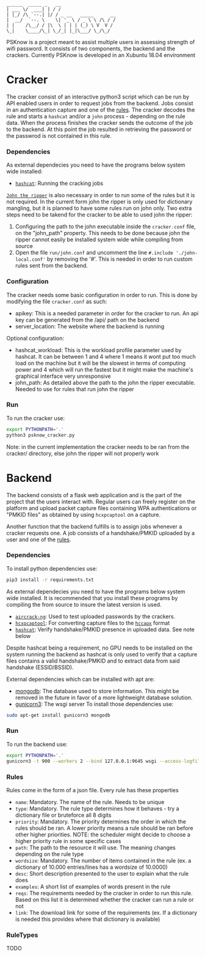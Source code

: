 ```
______  _____ _   __                    
| ___ \/  ___| | / /                    
| |_/ /\ `--.| |/ / _ __   _____      __
|  __/  `--. \    \| '_ \ / _ \ \ /\ / /
| |    /\__/ / |\  \ | | | (_) \ V  V / 
\_|    \____/\_| \_/_| |_|\___/ \_/\_/  

```

PSKnow is a project meant to assist multiple users in assessing strength of wifi password.
It consists of two components, the backend and the crackers.
Currently PSKnow is developed in an Xubuntu 18.04 environment

# Cracker


The cracker consist of an interactive python3 script which can be run by API enabled users in order to request
jobs from the backend. Jobs consist in an authentication capture and one of the [rules](README.md#rules). The
cracker decodes the rule and starts a `hashcat` and/or a `john` process - depending on the rule data. When the
process finishes the cracker sends the outcome of the job to the backend. At this point the job resulted in
retrieving the password or the passwrod is not contained in this rule.

### Dependencies


As external dependecies you need to have the programs below system wide installed:
* [`hashcat`](https://github.com/hashcat/hashcat): Running the cracking jobs


[`John the ripper`](https://github.com/magnumripper/JohnTheRipper) is also necessary in order to run some of the rules but it is not required. In the current form
john the ripper is only used for dictionary mangling, but it is planned to have some rules run on john only.
Two extra steps need to be takend for the cracker to be able to used john the ripper:
1) Configuring the path to the john executable inside the `cracker.conf` file, on the "john_path" property.
   This needs to be done because john the ripper cannot easily be installed system wide while compiling from source
2) Open the file `run/john.conf`  and uncomment the line `#.include './john-local.conf'` by removing the '#'. This
   is needed in order to run custom rules sent from the backend.

### Configuration


The cracker needs some basic configuration in order to run. This is done by modifying the file `cracker.conf` as such:
 * apikey: This is a needed parameter in order for the cracker to run. An api key can be generated from the /api/ path
           on the backend
 * server_location: The website where the backend is running

Optional configuration:
 * hashcat_workload: This is the workload profile parameter used by hashcat. It can be between 1 and 4 where 1 means
                     it wont put too much load on the machine but it will be the slowest in terms of computing power
                     and 4 which will run the fastest but it might make the machine's graphical interface very unresponsive
 * john_path: As detailed above the path to the john the ripper executable. Needed to use for rules that run john the ripper

### Run


To run the cracker use:
```bash
export PYTHONPATH='.'
python3 psknow_cracker.py
```
Note: in the current implementation the cracker needs to be ran from the cracker/ directory, else john the ripper will
      not properly work


# Backend


The backend consists of a flask web application and is the part of the project that the users interact with.
Regular users can freely register on the platform and upload packet capture files containing WPA authentications or
"PMKID files" as obtained by using `hcxpcaptool` on a capture.

Another function that the backend fulfills is to assign jobs whenever a cracker requests one. A job consists of a
handshake/PMKID uploaded by a user and one of the [rules](README.md#rules).

### Dependencies


To install python dependencies use:
```bash
pip3 install -r requirements.txt
```

As external dependecies you need to have the programs below system wide installed. It is recommended that you install
these programs by compiling the from source to insure the latest version is used.


* [`aircrack-ng`](https://github.com/aircrack-ng/aircrack-ng): Used to test uploaded passwords by the crackers.
* [`hcxpcaptool`](https://github.com/ZerBea/hcxtools): For converting capture files to the [`hccapx`](https://hashcat.net/wiki/doku.php?id=hccapx) format
* [`hashcat`](https://github.com/hashcat/hashcat):  Verify handshake/PMKID presence in uploaded data. See note below

Despite hashcat being a requirement, no GPU needs to be installed on the system running the backend as hashcat is only
used to verify that a capture files contains a valid handshake/PMKID and to extract data from said handshake (ESSID/BSSID).

External dependencies which can be installed with apt are:
 * [mongodb](https://www.mongodb.com/): The database used to store information. This might be removed in the future in favor of a more lightweight database solution.
 * [gunicorn3](https://gunicorn.org/): The wsgi server
To install those dependencies use:
```bash
sudo apt-get install gunicorn3 mongodb

```

### Run

To run the backend use:
```bash
export PYTHONPATH='.'
gunicorn3 -t 900 --workers 2 --bind 127.0.0.1:9645 wsgi --access-logfile logs/access.log --error-logfile logs/errors.log -c gunicorn_config.py
```


### Rules

Rules come in the form of a json file. Every rule has these properties
 * `name`: Mandatory. The name of the rule. Needs to be unique
 * `type`: Mandatory. The rule type determines how it behaves - try a dictionary file or bruteforce all 8 digits
 * `priority`: Mandatory. The priority determines the order in which the rules should be ran. A lower priority means
               a rule should be ran before other higher priorities. NOTE: the scheduler might decide to choose a higher
               priority rule in some specific cases
 * `path`: The path to the resource it will use. The meaning changes depending on the rule type
 * `wordsize`: Mandatory. The number of items contained in the rule (ex. a dictionary of 10.000 entries/lines has a wordsize of 10.0000)
 * `desc`: Short description presented to the user to explain what the rule does
 * `examples`: A short list of examples of words present in the rule
 * `reqs`: The requirements needed by the cracker in order to run this rule. Based on this list it is determined whether the cracker can run a rule or not
 * `link`: The download link for some of the requirements (ex. If a dictionary is needed this provides where that dictionary is available)

### RuleTypes
TODO
